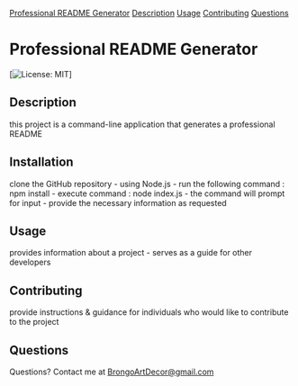 [Professional README Generator](#professional-readme-generator)
[Description](#description)
[Usage](#usage)
[Contributing](#contributing)
[Questions](#questions)

# Professional README Generator
  [![License: MIT](https://img.shields.io/badge/License-MIT-yellow.svg)]
  
  ## Description
  this project is a command-line application that generates a professional README
  
  ## Installation
  clone the GitHub repository - using Node.js - run the following command : npm install - execute command : node index.js - the command will prompt for input - provide the necessary information as requested
  
  ## Usage 
  provides information about a project - serves as a guide for other developers
  

  ## Contributing

  provide instructions & guidance for individuals who would like to contribute to the project 
  
  ## Questions
  
  Questions? Contact me at [BrongoArtDecor@gmail.com](mailto:BrongoArtDecor@gmail.com)
  
  